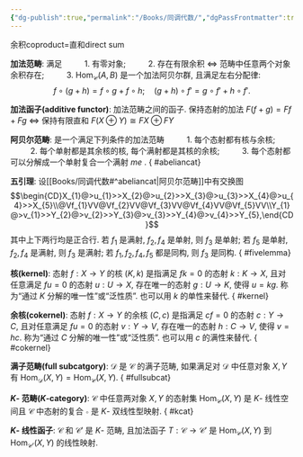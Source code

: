 ```yaml
---
{"dg-publish":true,"permalink":"/Books/同调代数/","dgPassFrontmatter":true}
---
```


余积coproduct=直和direct sum

**加法范畴**: 满足
$\qquad$ 1. 有零对象;
$\qquad$ 2. 存在有限余积 $\Leftrightarrow$ 范畴中任意两个对象余积存在;
$\qquad$ 3.  $\mathrm{Hom}_{\mathscr{C}}(A,B)$ 是一个加法阿贝尔群, 且满足左右分配律:
$$f\circ(g+h)=f\circ g+f\circ h;\quad (g+h)\circ f'=g\circ f'+h\circ f'.$$

**加法函子(additive functor)**: 加法范畴之间的函子. 保持态射的加法 $F(f+g)=Ff+Fg$ $\Longleftrightarrow$ 保持有限直和 $F(X\oplus Y)\cong FX\oplus FY$

**阿贝尔范畴**: 是一个满足下列条件的加法范畴 
$\qquad$ 1. 每个态射都有核与余核;
$\qquad$ 2. 每个单射都是其余核的核, 每个满射都是其核的余核;
$\qquad$ 3. 每个态射都可以分解成一个单射复合一个满射 $me$ .
{ #abeliancat}


**五引理**: 设[[Books/同调代数#^abeliancat\|阿贝尔范畴]]中有交换图 
$$\begin{CD}X_{1}@>u_{1}>>X_{2}@>u_{2}>>X_{3}@>u_{3}>>X_{4}@>u_{4}>>X_{5}\\@Vf_{1}VV@Vf_{2}VV@Vf_{3}VV@Vf_{4}VV@Vf_{5}VV\\Y_{1}@>v_{1}>>Y_{2}@>v_{2}>>Y_{3}@>v_{3}>>Y_{4}@>v_{4}>>Y_{5},\end{CD}$$
其中上下两行均是正合行. 若 $f_{1}$ 是满射, $f_{2},f_{4}$ 是单射, 则 $f_{3}$ 是单射; 若 $f_{5}$ 是单射, $f_{2},f_{4}$ 是满射, 则 $f_{3}$ 是满射; 若 $f_{1},f_{2},f_{4},f_{5}$ 都是同构, 则 $f_{3}$ 是同构.
{ #fivelemma}


**核(kernel)**: 态射 $f:X\longrightarrow Y$ 的核 $(K,k)$ 是指满足 $fk=0$ 的态射 $k:K\longrightarrow X$, 且对任意满足 $fu=0$ 的态射 $u:U\longrightarrow X$, 存在唯一的态射 $g:U\longrightarrow K$, 使得 $u=kg$. 称为“通过 $K$ 分解的唯一性”或“泛性质”. 也可以用 $k$ 的单性来替代.
{ #kernel}


**余核(cokernel)**: 态射 $f:X\longrightarrow Y$ 的余核 $(C,c)$ 是指满足 $cf=0$ 的态射 $c:Y\longrightarrow C$, 且对任意满足 $fu=0$ 的态射 $v:Y\longrightarrow V$, 存在唯一的态射 $h:C\longrightarrow V$, 使得 $v=hc$. 称为“通过 $C$ 分解的唯一性”或“泛性质”. 也可以用 $c$ 的满性来替代.
{ #cokernel}


**满子范畴(full subcatgory)**: $\mathcal{D}$ 是 $\mathcal{C}$ 的满子范畴,  如果满足对 $\mathcal{D}$ 中任意对象 $X,Y$ 有 $\mathrm{Hom}_{\mathcal{D}}(X,Y)=\mathrm{Hom}_{\mathcal{C}}(X,Y)$.
{ #fullsubcat}


**$K$- 范畴($K$-category)**: $\mathcal{C}$ 中任意两对象 $X,Y$ 的态射集 $\mathrm{Hom}_{\mathcal{C}}(X,Y)$ 是 $K$- 线性空间且 $\mathcal{C}$ 中态射的复合 $\circ$ 是 $K$- 双线性型映射.
{ #kcat}


**$K$- 线性函子**: $\mathcal{C}$ 和 $\mathcal{C}'$ 是 $K$- 范畴, 且加法函子 $T:\mathcal{C}\rightarrow\mathcal{C'}$ 是 $\mathrm{Hom}_{\mathcal{C}}(X,Y)$ 到 $\mathrm{Hom}_{\mathcal{C'}}(X,Y)$ 的线性映射.